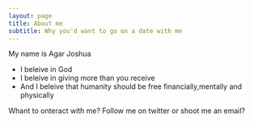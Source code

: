 ```yaml
---
layout: page
title: About me
subtitle: Why you'd want to go on a date with me
---
```


My name is Agar Joshua

- I beleive in God
- I beleive in giving more than you receive 
- And I beleive that humanity should be free financially,mentally and physically

Whant to onteract with me? Follow me on twitter or shoot me an email?

